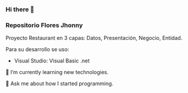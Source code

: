 ### Hi there 👋
### Repositorio Flores Jhonny

Proyecto Restaurant en 3 capas: Datos, Presentación, Negocio, Entidad.

Para su desarrollo se uso:

- Visual Studio: Visual Basic .net

🌱 I’m currently learning new technologies.

💬 Ask me about how I started programming.

